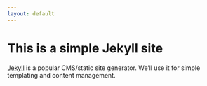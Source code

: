```yaml
---
layout: default
---
```




# This is a simple Jekyll site

[Jekyll](https://jekyllrb.com) is a popular CMS/static site generator. We’ll use it for simple templating and content management.
